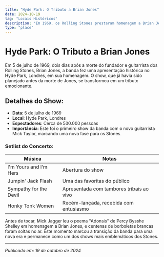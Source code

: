 ```yaml
---
title: "Hyde Park: O Tributo a Brian Jones"
date: 2024-10-19
tag: "Locais Históricos"
description: "Em 1969, os Rolling Stones prestaram homenagem a Brian Jones em um show histórico no Hyde Park de Londres."
type: "place"
---
```


# Hyde Park: O Tributo a Brian Jones

Em 5 de julho de 1969, dois dias após a morte do fundador e guitarrista dos Rolling Stones, Brian Jones, a banda fez uma apresentação histórica no Hyde Park, Londres, em sua homenagem. O show, que já havia sido planejado antes da morte de Jones, se transformou em um tributo emocionante.

## Detalhes do Show:
- **Data**: 5 de julho de 1969
- **Local**: Hyde Park, Londres
- **Espectadores**: Cerca de 500.000 pessoas
- **Importância**: Este foi o primeiro show da banda com o novo guitarrista Mick Taylor, marcando uma nova fase para os Stones.

### Setlist do Concerto:
| Música                    | Notas                                        |
|---------------------------|----------------------------------------------|
| I'm Yours and I'm Hers     | Abertura do show                             |
| Jumpin' Jack Flash         | Uma das favoritas do público                 |
| Sympathy for the Devil     | Apresentada com tambores tribais ao vivo     |
| Honky Tonk Women           | Recém-lançada, recebida com entusiasmo       |

Antes de tocar, Mick Jagger leu o poema "Adonais" de Percy Bysshe Shelley em homenagem a Brian Jones, e centenas de borboletas brancas foram soltas no ar. Este momento marcou a transição da banda para uma nova era e permanece como um dos shows mais emblemáticos dos Stones.

---

_Publicado em: 19 de outubro de 2024_
